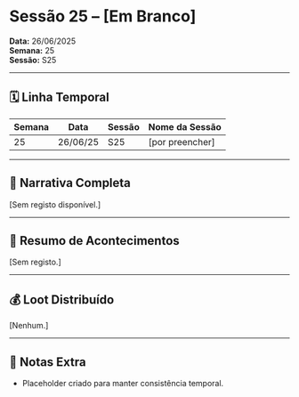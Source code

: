 # Sessão 25 – [Em Branco]  
**Data:** 26/06/2025  
**Semana:** 25  
**Sessão:** S25  

---

## 🗓 Linha Temporal
| Semana | Data      | Sessão | Nome da Sessão |
|--------|-----------|--------|----------------|
| 25     | 26/06/25  | S25    | [por preencher] |

---

## 📖 Narrativa Completa
[Sem registo disponível.]

---

## 🎲 Resumo de Acontecimentos
[Sem registo.]

---

## 💰 Loot Distribuído
[Nenhum.]

---

## 🧾 Notas Extra
- Placeholder criado para manter consistência temporal.
